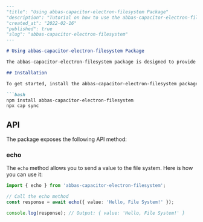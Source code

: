 ```markdown
---
"title": "Using abbas-capacitor-electron-filesystem Package"
"description": "Tutorial on how to use the abbas-capacitor-electron-filesystem package with Capacitor"
"created_at": "2022-02-16"
"published": true
"slug": "abbas-capacitor-electron-filesystem"
---

# Using abbas-capacitor-electron-filesystem Package

The abbas-capacitor-electron-filesystem package is designed to provide file system functionalities for Electron and Capacitor v5. Below is a guide on how to integrate and utilize this package in your project.

## Installation

To get started, install the abbas-capacitor-electron-filesystem package by running the following command:

```bash
npm install abbas-capacitor-electron-filesystem
npx cap sync
```

## API

The package exposes the following API method:

### echo

The `echo` method allows you to send a value to the file system. Here is how you can use it:

```typescript
import { echo } from 'abbas-capacitor-electron-filesystem';

// Call the echo method
const response = await echo({ value: 'Hello, File System!' });

console.log(response); // Output: { value: 'Hello, File System!' }
```


```